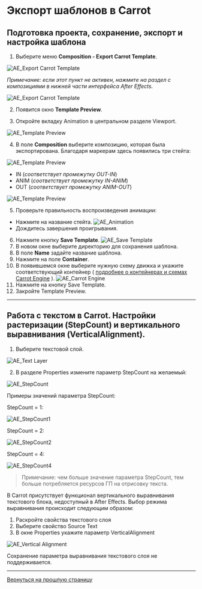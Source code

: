 # Экспорт шаблонов в Carrot

## Подготовка проекта, сохранение, экспорт и настройка шаблона

1. Выберите меню **Composition - Export Carrot Template**.

![AE_Export Carrot Template](_images/image11.png "Export Carrot Template")

*Примечание: если этот пункт не активен, нажмите на раздел с композициями в нижней части интерфейса After Effects.*

![AE_Export Carrot Template](_images/image11.png "Export Carrot Template")

2. Появится окно **Template Preview**.

3. Откройте вкладку Animation в центральном разделе Viewport.

![AE_Template Preview](_images/image11.png "Template Preview")

4. В поле **Composition** выберите композицию, которая была экспортирована. Благодаря маркерам здесь появились три стейта:

![AE_Template Preview](_images/image11.png "Template Preview")

- IN (*соответствует промежутку OUT-IN*)
- ANIM (*соответствует промежутку IN-ANIM*)
- OUT (*соответствует промежутку ANIM-OUT*)

![AE_Template Preview](_images/image11.png "Template Preview")

5. Проверьте правильность воспроизведения анимации:
- Нажмите на название стейта.
![AE_Animation](_images/image11.png "Animation")
- Дождитесь завершения проигрывания.
6. Нажмите кнопку **Save Template**.
![AE_Save Template](_images/image11.png "Save Template")
7. В новом окне выберите директорию для сохранения шаблона.
8. В поле **Name** задайте название шаблона.
9. Нажмите на поле **Container**.
10. В появившемся окне выберите нужную схему движка и укажите
соответствующий контейнер ( [подробнее о контейнерах и схемах Carrot Engine](https://carrotsoftware.github.io/docs/#/settings?id=%d0%a0%d0%b0%d0%b7%d0%b4%d0%b5%d0%bb-engines) ).
![AE_Carrot Engine](_images/image11.png "Carrot Engine")
11. Нажмите на кнопку Save Template.
12. Закройте Template Preview.

---

## Работа с текстом в Carrot. Настройки растеризации (StepCount) и вертикального выравнивания (VerticalAlignment).

1. Выберите текстовой слой.

![AE_Text Layer](_images/image11.png "Text Layer")

2. В разделе Properties измените параметр StepCount на желаемый:

![AE_StepCount](_images/image11.png "StepCount")

Примеры значений параметра StepCount:

StepCount = 1:

![AE_StepCount1](_images/image11.png "StepCount1")

StepCount = 2:

![AE_StepCount2](_images/image11.png "StepCount2")

StepCount = 4:

![AE_StepCount4](_images/image11.png "StepCount4")

>Примечание: чем больше значение параметра StepCount, тем больше потребляется ресурсов ГП на отрисовку текста.

В Carrot присутствует функционал вертикального выравнивания текстового блока, недоступный в After Effects. Выбор режима выравнивания происходит следующим образом:
1. Раскройте свойства текстового слоя
2. Выберите свойство Source Text
3. В окне Properties укажите параметр VerticalAlignment

![AE_Vertical Alignment](_images/image11.png "Vertical Alignment")

Сохранение параметра выравнивания текстового слоя не поддерживается.

---

[Вернуться на прошлую страницу](user-guide.md)